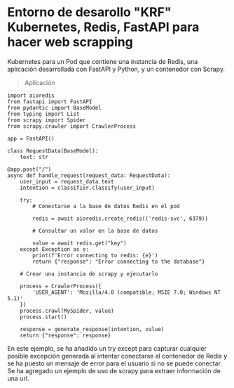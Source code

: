 # Entorno de desarollo "KRF" Kubernetes, Redis, FastAPI para hacer web scrapping

Kubernetes para un Pod que contiene una instancia de Redis, una aplicación desarrollada con FastAPI y Python, y un contenedor con Scrapy.

>Aplicación

    import aioredis
    from fastapi import FastAPI
    from pydantic import BaseModel
    from typing import List
    from scrapy import Spider
    from scrapy.crawler import CrawlerProcess
    
    app = FastAPI()

    class RequestData(BaseModel):
        text: str

    @app.post("/")
    async def handle_request(request_data: RequestData):
        user_input = request_data.text
        intention = classifier.classify(user_input)

        try:
            # Conectarse a la base de datos Redis en el pod
            
            redis = await aioredis.create_redis(('redis-svc', 6379))

            # Consultar un valor en la base de datos
            
            value = await redis.get("key")
        except Exception as e:
            print(f'Error connecting to redis: {e}')
            return {"response": "Error connecting to the database"}

        # Crear una instancia de scrapy y ejecutarlo
        
        process = CrawlerProcess({
            'USER_AGENT': 'Mozilla/4.0 (compatible; MSIE 7.0; Windows NT 5.1)'
        })
        process.crawl(MySpider, value)
        process.start()

        response = generate_response(intention, value)
        return {"response": response}
    
En este ejemplo, se ha añadido un try except para capturar cualquier posible excepción generada al intentar conectarse al contenedor de Redis y se ha puesto un mensaje de error para el usuario si no se puede conectar. Se ha agregado un ejemplo de uso de scrapy para extraer información de una url.

